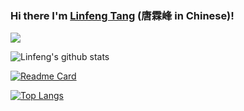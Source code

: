 ### Hi there  I'm [Linfeng Tang](https://scholar.google.com/citations?user=PyRqpAsAAAAJ&hl=en) (唐霖峰 in Chinese)!

<!--
**Linfeng-Tang/Linfeng-Tang** is a ✨ _special_ ✨ repository because its `README.md` (this file) appears on your GitHub profile.

Here are some ideas to get you started:

- 🔭 I’m currently working on ...
- 🌱 I’m currently learning ...
- 👯 I’m looking to collaborate on ...
- 🤔 I’m looking for help with ...
- 💬 Ask me about ...
- 📫 How to reach me: ...
- 😄 Pronouns: ...
- ⚡ Fun fact: ...
-->
![](https://visitor-badge.glitch.me/badge?page_id=littleTreeme)

![Linfeng's github stats](https://github-readme-stats.vercel.app/api?username=Linfeng-Tang&show_icons=true&theme=radical) 

[![Readme Card](https://github-readme-stats.vercel.app/api/pin/?username=Linfeng-Tang&repo=Linfeng-Tang)](https://github.com/Linfeng-Tang?tab=repositories)

[![Top Langs](https://github-readme-stats.vercel.app/api/top-langs/?username=Linfeng-Tang)](https://github.com/Linfeng-Tang/)
